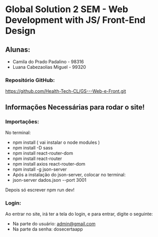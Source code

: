 # Global Solution 2 SEM - Web Development with JS/ Front-End Design
## Alunas:
- Camila do Prado Padalino - 98316
- Luana Cabezaolias Miguel - 99320
### Repositório GitHub:
https://github.com/Health-Tech-CL/GS---Web-e-Front.git
## Informações Necessárias para rodar o site!
### Importações:
No terminal:
  - npm install ( vai instalar o node modules )
  - npm install -D sass 
  - npm install react-router-dom
  - npm install react-router
  - npm install axios react-router-dom
  - npm install -g json-server
  - Após a instalação do json-server, colocar no terminal:
      <li>json-server dados.json --port 3001</li>
 Depois só escrever npm run dev!
### Login:
Ao entrar no site, irá ter a tela do login, e para entrar, digite o seguinte:
- Na parte do usuário: admin@gmail.com
- Na parte da senha: dosecertaapp

